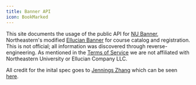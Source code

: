 ```yaml
---
title: Banner API
icon: BookMarked
---
```


This site documents the usage of the public API for [NU Banner](https://nubanner.neu.edu/StudentRegistrationSsb/),
Northeastern's modified [Ellucian Banner](https://www.ellucian.com/emea-ap/solutions/ellucian-banner)
for course catalog and registration. This is not official; all information was
discovered through reverse-engineering. As mentioned in the [Terms of Service](/terms)
we are not affiliated with Northeastern University or Ellucian Company LLC.

All credit for the inital spec goes to [Jennings Zhang](https://gitlab.com/jennydaman)
which can be seen [here](https://gitlab.com/jennydaman/nubanned#nu-banner-api).
